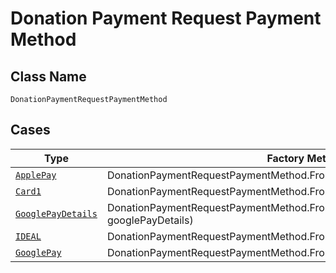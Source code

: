 
# Donation Payment Request Payment Method

## Class Name

`DonationPaymentRequestPaymentMethod`

## Cases

| Type | Factory Method |
|  --- | --- |
| [`ApplePay`](../../../doc/models/apple-pay.md) | DonationPaymentRequestPaymentMethod.FromApplePay(ApplePay applePay) |
| [`Card1`](../../../doc/models/card-1.md) | DonationPaymentRequestPaymentMethod.FromCard1(Card1 card1) |
| [`GooglePayDetails`](../../../doc/models/google-pay-details.md) | DonationPaymentRequestPaymentMethod.FromGooglePayDetails(GooglePayDetails googlePayDetails) |
| [`IDEAL`](../../../doc/models/ideal.md) | DonationPaymentRequestPaymentMethod.FromIDEAL(IDEAL iDEAL) |
| [`GooglePay`](../../../doc/models/google-pay.md) | DonationPaymentRequestPaymentMethod.FromGooglePay(GooglePay googlePay) |


